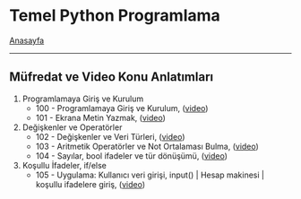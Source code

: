 # Temel Python Programlama

[Anasayfa](README.md)

---

## Müfredat ve Video Konu Anlatımları
1. Programlamaya Giriş ve Kurulum
   * 100 - Programlamaya Giriş ve Kurulum, (<a href="https://www.youtube.com/watch?v=rkyKak5acQ4&list=PLqiHvxGteAQek8je_f8tzSLDUO0ukiRox&index=1" target="_blank">video</a>)
   * 101 - Ekrana Metin Yazmak, (<a href="https://www.youtube.com/watch?v=FiZEcPTrNEs&list=PLqiHvxGteAQek8je_f8tzSLDUO0ukiRox&index=2" target="_blank">video</a>)
1. Değişkenler ve Operatörler
   * 102 - Değişkenler ve Veri Türleri, (<a href="https://www.youtube.com/watch?v=bEwauV8Ymx8&list=PLqiHvxGteAQek8je_f8tzSLDUO0ukiRox&index=3" target="_blank">video</a>)
   * 103 - Aritmetik Operatörler ve Not Ortalaması Bulma, (<a href="https://www.youtube.com/watch?v=ok8znzSIfI8&list=PLqiHvxGteAQek8je_f8tzSLDUO0ukiRox&index=4" target="_blank">video</a>)
   * 104 - Sayılar, bool ifadeler ve tür dönüşümü, (<a href="https://www.youtube.com/watch?v=Spzd4vjXeEw&list=PLqiHvxGteAQek8je_f8tzSLDUO0ukiRox&index=5" target="_blank">video</a>)
1. Koşullu İfadeler, if/else
   * 105 - Uygulama: Kullanıcı veri girişi, input() | Hesap makinesi | koşullu ifadelere giriş, (<a href="https://www.youtube.com/watch?v=H-KdAeDWdKM&list=PLqiHvxGteAQek8je_f8tzSLDUO0ukiRox&index=6" target="_blank">video</a>)